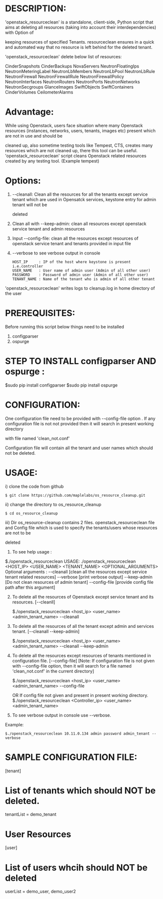 DESCRIPTION:
============
'openstack_resourceclean' is a standalone, client-side, Python script that aims at deleting all resources (taking into account their interdependencies) with Option of 

keeping resources of specified Tenants. resourceclean ensures in a quick and automated way that no resource is left behind for the deleted tenant.

'openstack_resourceclean' delete below list of resources:

 
  CinderSnapshots
  CinderBackups
  NovaServers
  NeutronFloatingIps
  NeutronMeteringLabel
  NeutronLbMembers
  NeutronLbPool
  NeutronLbRule
  NeutronFirewall
  NeutronFirewallRule
  NeutronFirewallPolicy
  NeutronInterfaces
  NeutronRouters
  NeutronPorts
  NeutronNetworks
  NeutronSecgroups
  GlanceImages
  SwiftObjects
  SwiftContainers
  CinderVolumes
  CeilometerAlarms

Advantage:
==========
While using Openstack, users face situation where many Openstack resources (instances, networks, users, tenants, images etc) present which are not in use and should be 

cleaned up, also sometime testing tools like Tempest, CTS, creates many resources which are not cleaned up, there this tool can be useful.
'openstack_resourceclean' script cleans Openstack related resources created by any testing tool. (Example tempest)

Options:
========
1. --cleanall: Clean all the resources for all the tenants except service tenant which are used in Opensatck services, keystone entry for admin tenant will not be      

   deleted
2. Clean all with --keep-admin: clean all resources except openstack service tenant and admin resources
3. Input --config-file: clean all the resources except resources of openstack service tenant and tenants provided in input file
4. --verbose to see verbose output in console


       HOST_IP     : IP of the host where keystone is present i.e.controller
       USER_NAME   : User name of admin user (Admin of all other user)
       PASSWORD    : Password of admin user (Admin of all other user)
       TENANT_NAME : Name of the tenant who is admin of all other tenant


'openstack_resourceclean' writes logs to cleanup.log in home directory of the user


PREREQUISITES:
==============

Before running this script below things need to be installed

1. configparser
2. ospurge


STEP TO INSTALL configparser AND ospurge :
=========================================

  $sudo pip install configparser
  $sudo pip install ospurge
  

CONFIGURATION:
==============
One configuration file need to be provided with --config-file option . If any configuration file is not not provided then it will search in present working directory 

with file named 'clean_not.conf'

Configuration file will contain all the tenant and user names which should not be deleted.

USAGE:
======


 i) clone the code from github

    $ git clone https://github.com/maplelabs/os_resource_cleanup.git

ii) change the directory to os_resource_cleanup

    $ cd os_resource_cleanup

iii) Dir os_resource-cleanup contains 2 files. openstack_resourceclean file and Config file which is used to specify the tenants/users whose resources are not to be 

deleted


1. To see help usage :

$./openstack_resourceclean 
USAGE: ./openstack_resourceclean <HOST_IP> <USER_NAME> <PASSWORD> <TENANT_NAME> <OPTIONAL_ARGUMENTS>
Optional arguments :
	--cleanall    [clean all the resources except service tenant related resources]
	--verbose     [print verbose output]
	--keep-admin  [Do not clean resources of admin tenant]
	--config-file [provide config file path after this argument]
	
2. To delete all the resources of Openstack except service tenant and its resources. [--cleanll]

   $./openstack_resourceclean <host_ip> <user_name> <password> <admin_tenant_name> --cleanall
   
3. To delete all the resources of all the tenant except admin and services tenant. [--cleanall --keep-admin]
  
   $./openstack_resourceclean <host_ip> <user_name> <password> <admin_tenant_name> --cleanall --keep-admin

4. To delete all the resources except resources of tenants mentioned in configuration file. [--config-file]
   [Note: If configuration file is not given with --config-file option, then it will search for a file named 'clean_not.conf' in the current 
   directory]
   
   $./openstack_resourceclean <host_ip> <user_name> <password> <admin_tenant_name> --config-file <complete path for configuration file>
   
   OR If config file not given and present in present working directory.
   $./openstack_resourceclean <Controller_ip> <user_name> <password> <admin_tenant_name>
   
5. To see verbose output in console use --verbose.
 
Example:
   
    $./openstack_resourceclean 10.11.0.134 admin password admin_tenant --verbose

SAMPLE CONFIGURATION FILE:
==========================
[tenant]

# List of tenants which should NOT be deleted.
tenantList = demo_tenant


# User Resources 
[user]

# List of users whcih should NOT be deleted
userList = demo_user, demo_user2



